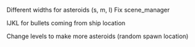 Different widths for asteroids (s, m, l)
Fix scene_manager

IJKL for bullets coming from ship location 

Change levels to make more asteroids (random spawn location)
